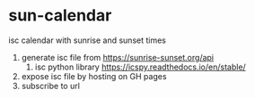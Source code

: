 # sun-calendar
isc calendar with sunrise and sunset times

1. generate isc file from https://sunrise-sunset.org/api
    1. isc python library https://icspy.readthedocs.io/en/stable/
2. expose isc file by hosting on GH pages
3. subscribe to url
